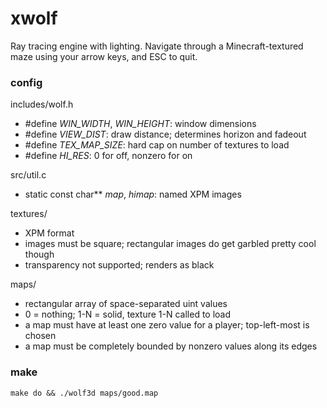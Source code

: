 # xwolf

Ray tracing engine with lighting. Navigate through a Minecraft-textured maze
using your arrow keys, and ESC to quit.

### config

includes/wolf.h
* \#define *WIN_WIDTH*, *WIN_HEIGHT*: window dimensions
* \#define *VIEW_DIST*: draw distance; determines horizon and fadeout
* \#define *TEX_MAP_SIZE*: hard cap on number of textures to load
* \#define *HI_RES*: 0 for off, nonzero for on

src/util.c
* static const char** *map*, *himap*: named XPM images

textures/
* XPM format
* images must be square; rectangular images do get garbled pretty cool though
* transparency not supported; renders as black

maps/
* rectangular array of space-separated uint values
* 0 = nothing; 1-N = solid, texture 1-N called to load
* a map must have at least one zero value for a player; top-left-most is chosen
* a map must be completely bounded by nonzero values along its edges

### make
`make do && ./wolf3d maps/good.map`
